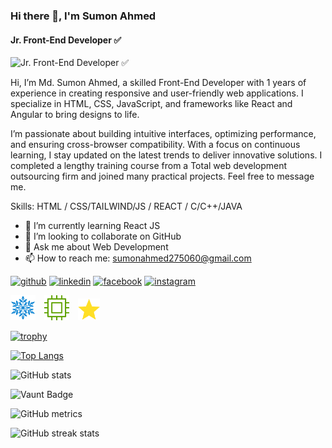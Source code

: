 ### Hi there 👋, I'm Sumon Ahmed
#### Jr. Front-End Developer ✅
![Jr. Front-End Developer ✅](https://i.ibb.co.com/PGk6LxyB/480531227-1351632352698479-456163442853173893-n.jpg)

Hi, I’m Md. Sumon Ahmed, a skilled Front-End Developer with 1 years of experience in creating responsive and user-friendly web applications. I specialize in HTML, CSS, JavaScript, and frameworks like React and Angular to bring designs to life.

I’m passionate about building intuitive interfaces, optimizing performance, and ensuring cross-browser compatibility. With a focus on continuous learning, I stay updated on the latest trends to deliver innovative solutions. I completed a lengthy training course from a Total web development outsourcing firm and joined many practical projects. Feel free to message me.

Skills: HTML / CSS/TAILWIND/JS / REACT / C/C++/JAVA 

- 🌱 I’m currently learning React JS 
- 👯 I’m looking to collaborate on GitHub  
- 💬 Ask me about Web Development  
- 📫 How to reach me: sumonahmed275060@gmail.com 


[<img src='https://cdn.jsdelivr.net/npm/simple-icons@3.0.1/icons/github.svg' alt='github' height='40'>](https://github.com/sumon-ahmed84)  [<img src='https://cdn.jsdelivr.net/npm/simple-icons@3.0.1/icons/linkedin.svg' alt='linkedin' height='40'>](https://www.linkedin.com/in/md-sumon-ahmed-a75a92270/)  [<img src='https://cdn.jsdelivr.net/npm/simple-icons@3.0.1/icons/facebook.svg' alt='facebook' height='40'>](https://www.facebook.com/md.sumon.ahmed.683710)  [<img src='https://cdn.jsdelivr.net/npm/simple-icons@3.0.1/icons/instagram.svg' alt='instagram' height='40'>](https://www.instagram.com/md.sumon.ahmed.683710/)  

<a href='https://archiveprogram.github.com/'><img src='https://raw.githubusercontent.com/acervenky/animated-github-badges/master/assets/acbadge.gif' width='40' height='40'></a> <a href='https://docs.github.com/en/developers'><img src='https://raw.githubusercontent.com/acervenky/animated-github-badges/master/assets/devbadge.gif' width='40' height='40'></a> <a href='https://stars.github.com/'><img src='https://raw.githubusercontent.com/acervenky/animated-github-badges/master/assets/starbadge.gif' width='35' height='35'></a> 

[![trophy](https://github-profile-trophy.vercel.app/?username=sumon-ahmed84)](https://github.com/ryo-ma/github-profile-trophy)

[![Top Langs](https://github-readme-stats.vercel.app/api/top-langs/?username=sumon-ahmed84)](https://github.com/anuraghazra/github-readme-stats)

![GitHub stats](https://github-readme-stats.vercel.app/api?username=sumon-ahmed84&show_icons=true)  

![Vaunt Badge](https://api.vaunt.dev/v1/github/entities/sumon-ahmed84/contributions?format=svg&private=false)  

![GitHub metrics](https://metrics.lecoq.io/sumon-ahmed84)  

![GitHub streak stats](https://streak-stats.demolab.com/?user=sumon-ahmed84)  



